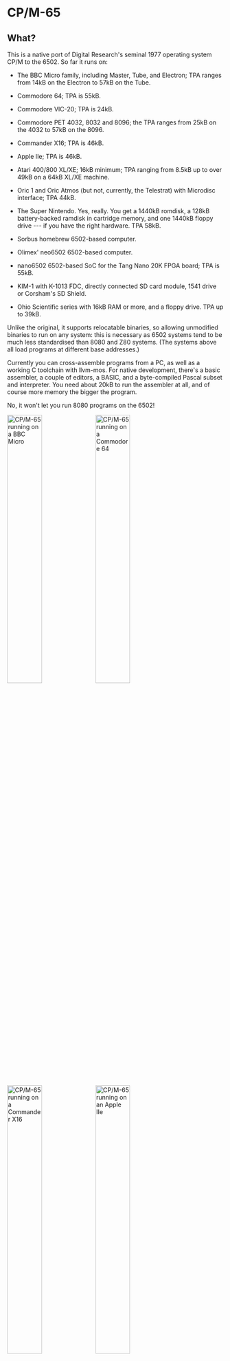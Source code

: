 CP/M-65
=======

What?
-----

This is a native port of Digital Research's seminal 1977 operating system CP/M
to the 6502. So far it runs on:

  - The BBC Micro family, including Master, Tube, and Electron; TPA ranges from
    14kB on the Electron to 57kB on the Tube.

  - Commodore 64; TPA is 55kB.
  
  - Commodore VIC-20; TPA is 24kB.

  - Commodore PET 4032, 8032 and 8096; the TPA ranges from 25kB on the 4032 to
    57kB on the 8096.

  - Commander X16; TPA is 46kB.

  - Apple IIe; TPA is 46kB.

  - Atari 400/800 XL/XE; 16kB minimum; TPA ranging from 8.5kB up to over 49kB
    on a 64kB XL/XE machine.

  - Oric 1 and Oric Atmos (but not, currently, the Telestrat) with Microdisc
    interface; TPA 44kB.

  - The Super Nintendo. Yes, really. You get a 1440kB romdisk, a 128kB
    battery-backed ramdisk in cartridge memory, and one 1440kB floppy drive --- if
    you have the right hardware. TPA 58kB.

  - Sorbus homebrew 6502-based computer.
  
  - Olimex' neo6502 6502-based computer.

  - nano6502 6502-based SoC for the Tang Nano 20K FPGA board; TPA is 55kB.

  - KIM-1 with K-1013 FDC, directly connected SD card module, 1541 drive or Corsham's SD Shield.

  - Ohio Scientific series with 16kB RAM or more, and a floppy drive. TPA up to 39kB.

Unlike the original, it supports relocatable binaries, so allowing unmodified
binaries to run on any system: this is necessary as 6502 systems tend to be
much less standardised than 8080 and Z80 systems. (The systems above all load
programs at different base addresses.)

Currently you can cross-assemble programs from a PC, as well as a working C
toolchain with llvm-mos. For native development, there's a basic assembler, a
couple of editors, a BASIC, and a byte-compiled Pascal subset and interpreter.
You need about 20kB to run the assembler at all, and of course more memory the
bigger the program.

No, it won't let you run 8080 programs on the 6502!

<div style="text-align: left">
<a href="doc/bbcmicro.png"><img src="doc/bbcmicro.png" style="width:40%" alt="CP/M-65 running on a BBC Micro"></a>
<a href="doc/c64.jpg"><img src="doc/c64.jpg" style="width:40%" alt="CP/M-65 running on a Commodore 64"></a>
<a href="doc/x16.png"><img src="doc/x16.png" style="width:40%" alt="CP/M-65 running on a Commander X16"></a>
<a href="doc/apple2e.png"><img src="doc/apple2e.png" style="width:40%" alt="CP/M-65 running on an Apple IIe"></a>
<a href="doc/pet4032.png"><img src="doc/pet4032.png" style="width:40%" alt="CP/M-65 running on a Commodore PET 4032"></a>
<a href="doc/pet8032.png"><img src="doc/pet8032.png" style="width:40%" alt="CP/M-65 running on a Commodore PET 8032"></a>
<a href="doc/pet8096.png"><img src="doc/pet8096.png" style="width:40%" alt="CP/M-65 running on a Commodore PET 8096"></a>
<a href="doc/vic20.png"><img src="doc/vic20.png" style="width:40%" alt="CP/M-65 running on a Commodore VIC-20"></a>
<a href="doc/atari800.png"><img src="doc/atari800.png" style="width:40%" alt="CP/M-65 running on an Atari 800XL"></a>
<a href="doc/oric.png"><img src="doc/oric.png" style="width:40%" alt="CP/M-65 running on an Tangerine Oric 1"></a>
<a href="doc/snes.png"><img src="doc/snes.png" style="width:40%" alt="CP/M-65 running on the Super Nintendo"></a>
<a href="doc/sorbus.png"><img src="doc/sorbus.png" style="width:40%" alt="CP/M-65 running on the Sorbus Computer"></a>
<a href="doc/neo6502.png"><img src="doc/neo6502.png" style="width:40%" alt="CP/M-65 running on the Olimex neo6502"></a>
<a href="doc/nano6502.png"><img src="doc/nano6502.png" style="width:40%" alt="CP/M-65 running on the nano6502"></a>
<a href="doc/kim-1.png"><img src="doc/kim-1.png" style="width:40%" alt="CP/M-65 running on the KIM-1"></a>
<a href="doc/osi.png"><img src="doc/osi.png" style="width:40%" alt="CP/M-65 running on the Ohio Scientific"></a>
</div>


Why?
----

Why not?


Where?
------

It's [open source on GitHub!](https://github.com/davidgiven/cpm65)


How?
----

You have two options:

  - [Download a binary
    release.](https://github.com/davidgiven/cpm65/releases/tag/dev) You can then
    copy this onto a disk for booting on a real machine, or use it in an
    emulator.

  - or build it yourself.

To build it, you will need the [llvm-mos](https://llvm-mos.org) toolchain.
CP/M-65 support is available out of the box. Once installed, you should just be
able to run the Makefile and you'll get bootable disk images for all supported
platforms in the `images` directory:

    make LLVM=<your llvm-mos bin directory here>/

Building CP/M-65 is a bit of a performance because it's aggregating lots of
other software, all of which need building in turn. You'll need primarily: a C
and C++ compiler, cc1541 (for creating 1541 disk images), cpmtools (for creating
CP/M disk images), libfmt (all the C++ tools use this), python3 (for the build
system), FreePascal (because the MADS assembler is written in Pascal), 64tass
(for the Super Nintendo 65816 stuff). Use these Debian packages:

    cc1541 cpmtools libfmt-dev fp-compiler moreutils mame srecord 64tass libreadline-dev

There are also automated tests which use `mame` to emulate a reasonable number
of the platforms, to verify that they actually work. To use this, install
`mame`, and then run `scripts/get-roms.sh` to download the necessary system
ROMs. Then do:

    make LLVM=<your llvm-mos bin directory here>/ -j$(nproc) +mametest

You can add `+all` to that if you want to do a normal build and run the tests at
the same time.

### BBC Micro notes

  - To run, do SHIFT+BREAK.

  - Alternatively, if you're on a Tube system, do:

    ```
    MODE 3
    *!BOOT
    ```

  - Alternatively alternatively, if you're on a Master system, do:

    ```
    MODE 131
    *DISK
    *!BOOT
    ```

  - It'll autodetect the amount of available memory. If you're _not_ on a Tube
    or Master system with shadow RAM, then your screen mode will consume TPA
    space. On a stock BBC Micro it _will_ run in mode 0, but you'll only get a
    2.5kB TPA! Mode 7 will work better here. It will work on the Electron, but
    you'll have to use mode 6 which will leave you 14kB of TPA. That's
    unfortunately not enough to run the assembler.

  - The CP/M file system is stored in a big file (called cpmfs). This will
	  expand up to the size defined in diskdefs: currently, 192kB (the largest
	  that will fit on a SSSD disk). All disk access is done through MOS so you
	  should be able to use a ramdisk, hard disk, Econet, ADFS, VDFS, etc. If so,
	  you'll want to define your own disk format and adjust the drive definition
	  in the BIOS to get more space.

  - The BBC Micro port has a SCREEN driver.

### Commodore 64 notes

  - Load and run the `CPM` program to start.

  - It has its own built-in fastloader, which has been lightly tested but seems
    to work on both NTSC and PAL C64s. It needs tuning but currently seems to get
    about 1100 bytes per second, which is 4x the normal 1541 speed. (It's the same
    one as for the VIC-20.)

  - The disk image produced is a hybrid of a CP/M file system and a CBMDOS file
	  system, which can be accessed as either. The disk structures used by the
	  other file system are hidden. You get about 170kB on a normal disk.

  - It'll only work on a 1541 or a 1571 in compatibility mode. Because of the
    fastloader. Sorry. Porting it to other drives is perfectly possible, I just
    haven't done it.

  - This won't work on MAME. You'll need VICE to emulate it.

  - There's a SCREEN driver.

### VIC-20 notes

  - See the Commodore 64 above. There are several versions available (built with
    different options):

    - `vic20_yload.d64`: uses the fastloader. Only works on a 1541 (or compatible).
    - `vic20_iec.d64`: uses old-fashioned IEC code. Should work anywhere which
       supports `d64` images, although very, very slowly.

  - You need a fully expanded VIC-20 with all memory banks populated, for the
    full 35kB.

  - You get a 40x23 screen, emulated using a four-pixel-wide soft font. It
    doesn't look great but is surprisingly readable, and is vastly better than
    the VIC-20's default 22x24 screen mode.

  - There's a SCREEN driver.

### Commodore PET notes

  - You need a PET 4032, 8032 or 8096 and either a 4040 disk drive or something
    else which supports the same geometry. The disk image is for a 35-track
    SSSD system (I made it with cc1541). Adapting it for other drives should be
    easy.

  - The 4032 is set up for the Graphics Keyboard. The 8032 and 8096 are set up
    for the Business Keyboard. (It would also be trivial to emulate the
    Business Keyboard on the Graphics Keyboard, but that is likely to be
    confusing.) Both use the RVS/OFF key as the CTRL key; some PET models
    actually label this as such.

  - It supports drive 0: only.

  - This port runs completely bare-metal and does not use any ROM routines.

  - The PET port has a SCREEN driver.

### Commander X16 notes

  - To use, place the contents of the `x16.zip` file on the X16's SD card. Load
	  and run the `CPM` program to start.

  - The CP/M filesystem is stored in a big file called CPMFS. It needs support
	  for the Position command in order to seek within the file. `x16emu`
	  currently doesn't support this in its host filesystem, so you'll need to
	  use an actual SD card image. (I have a [pull request
	  outstanding](https://github.com/commanderx16/x16-emulator/pull/435) to add
	  support. An SD2IEC should work too, as these support the same commands.
	  However a real Commodore disk drive _will not work_.

### Apple IIe notes

  - To use, place the contents of the `appleiie.po` file onto a disk and boot
    it. The disk image has been munged according to ProDOS sector ordering.

  - The contents of the `appleiie_b.po`can be placed on the second drive.

  - It supports two drives on slot 6. You need a 80-column card (but not any
  aux memory). The console is a standard 80x24, and there is a SCREEN driver.

  - This port runs completely bare-metal and does not use any ROM routines.

### Atari 800 XL/XE notes

  - Standard 720 sectors single-sided single-density disk. The first
    track is reserved (18 sectors). The rest contains a standard CP/M 2.2
    filesystem. Boot with BASIC disabled. This one runs on any Atari with
    at least 16kB of RAM.

  - Or a 1MB harddisk image for use with drive emulators like SIO2SD,
    RespeQT, SDrive, AVG Cart etc... You can also mount it off a FAT
    partition with an SIDE2/3 cartridge and boot from there. That's almost
    emulation speed on real hardware. This one comes in two flavors.
    The hd version runs on any Atari with at least 16kB of RAM, the xlhd
    version is tailored for the XL/XE with at least 64kB of RAM. BIOS, BDOS
    and CCP live "under" the Atari OS ROM, which leaves over 49kB of TPA.

  - Console is standard 40x24. It has a SCREEN driver.

  - User area 1 contains loadable fonts and a utility to set a new
    console font (setfnt.com). This consumes at least 1kB of TPA (depending
    on the padding needed for alignment), but shows proper glyphs like curly
    braces and tilde.

  - It also contains a loadable software 80 columns driver called
    ```tty80drv.com```. This will cost you 7kB of TPA for driver code,
    font data, and screen memory. It has a full SCREEN implementation, too.

   - The single-sided single-density version supports up to four drives.
     Extra applications and source code are spread accross the extra disks.
     The 1MB images support two drives, but only one is used at the moment.

### Oric notes

  - This disk image is a MFM_DISK format disk as used by Oricutron. (If you need
    a simple sector image, look at `.obj/oric.img`.) You get about 350kB on a
    disk. The CCP, BIOS and BDOS all live in overlay RAM, leaving the entire user
    memory available for programs.

  - If you're trying to run this on an Oric 1, you need the full upgrade to
    64kB (including overlay RAM).

  - Only the Microdisc interface currently works. (It's supposed to work with
    Jasmin too, but with Oricutron it boots but the keyboard is unresponsive, and
    on MAME it boots into BASIC, and I don't know why.) Only the first drive is
    supported. This would be easy to extend if anyone's interested.

  - The console is 40x28. It has a SCREEN driver.

  - The port runs completely bare-metal and does not use any ROM routines.

### Super Nintendo notes

  - Yes, it works! You get a 2MB HiRom cartridge with 128kB SRAM and an embedded
    1440kB romdisk. It boots from the romdisk, meaning you can't change the BDOS
    or CCP, or run submit files (because these operate through temporary files
    on drive A:, which on the SNES is read only).

  - If you want to interact with it, you'll need some completely unavailable
    unreleased Nintendo prototype hardware which provides a keyboard and floppy
    drive. It's so rare I can't even link to a page about it. More likely you'll
    want to use this version of BSNES-Plus which has been patched to support this
    hardware: https://github.com/MrL314/bsnes-plus/tree/sfx-dos It might be
    possible to port it to use one of the [several floppy-disk-based cartridge
    copiers](https://en.wikipedia.org/wiki/Game_backup_device) and the very rare
    [XBAND
    keyboard](https://ia903404.us.archive.org/22/items/x-band-keyboard/X-Band%20Keyboard_text.pdf).
    If anyone knows of an emulator which supports these, please [let me
    know](https://github.com/davidgiven/cpm65/discussions/new/choose) because I'd
    really like to support these.

  - Drive A is a 1440kB romdisk. Drive B is a 128kB ramdisk stored in the
    (emulated) cartridge battery backed RAM. Drive C is the floppy drive. Out of
    the box, both drives B and C are unformatted; do `mkfs b` or `mkfs c` to
    create filesystems on them.

  - It's super quick; the SNES has a 7MHz 65816. There's a SCREEN driver. The
    console is 64.

### Sorbus notes

  - The Sorbus Computer is a simple, open and cheap (<$15) machine to learn
    about the 65(C)02 processor. It combines an original CPU with a Raspberry
    Pi RP2040 microcontroller that implements all the rest (like RAM, I/O, and
    clock).

  - For building a full image, it is also possible to copy the compiled
    binaries into the proper position into the source tree, and just run a
    global build.

  - More info is available here:
    - [Homepage with lightning talk](https://xayax.net/sorbus/)
    - [Source code on github](https://github.com/SvOlli/sorbus)

### neo6502 notes

  - The neo6502 is a W65C02-based computer using emulated hardware implemented
    by a RP2040. This can be programmed with various different firmware packages,
    each emulating a different 6502-based microcomputer. This port is intended for
    the native firmware package for the neo6502,
    [Morpheus](https://github.com/paulscottrobson/neo6502-firmware/wiki). (The
    other ports will work if you install the appropriate emulation firmware
    package.)

  - It is ridiculously fast.
  
  - To use, unzip the `cpm65.zip` file into the any directory of the USB stick
    or other storage card. Then enter `*cd your_directory_name` and then `load
    "cpm65.neo"` at the prompt. CP/M-65 will run.

  - To run on the emulator, either load it as above, or boot it directly with
    `neo CPM65.NEO@8000 run@8010`. Remember that if you're running the emulator
    on Linux, the filesystem is CASE SENSITIVE so you need to spell `CPM65.NEO`
    using capital letters. (One CP/M-65 is running this is no longer a concern.)

  - This port uses an emulated BDOS, meaning that it stores its files as FAT
    files on the neo6502's USB stick. Most well-behaved CP/M-65 programs will
    work, but anything which tries to access the raw filesystem won't; such as
    `STAT` or `DINFO`. Files for each drive and user are stored in separate
    subdirectories. All 16 drives are supported (in directories `A` to `O`).

  - Drive `B` (i.e. `/B/` on the storage device) contains some neo6502-specific
    utilitied. This are in no way complete, or documented.

  - The console is 53x30. It has a SCREEN driver.

### nano6502 notes

  - The [nano6502](https://github.com/venomix666/nano6502/) is a 65C02-based SoC for the Tang Nano 20K FPGA board.
   
  - The CPU is running at 25.175 MHz (i.e. the pixel clock).

  - It is using CPMFS directly on the microSD-card, with 15x1Mb partitions (drives `A` to `O`).

  - The text output is over HDMI, with 640x480 video output and a 80x30 console. It has a SCREEN driver.

  - The text input can be done using either the built in USB serial port or a USB keyboard with the [nanoComp](https://github.com/venomix666/nanoComp) carrier board. This way, this port can be run with only the Tang Nano 20K board, or with the carrier board for stand-alone use.

  - To use, write the `nano6502.img` file into the SD-card using `dd` or your preferred SD-card image writer. If you are updating the image and want to preserve the data on all drives except `A`, write the `nano6502_sysonly.img` instead.

  - User area 1 on drive `A` contains utilities for setting the text and background colors, setting the baudrate on on the second UART and a demo application which blinks the onboard LEDs.
  - A SERIAL driver is available for the second UART, connected to pin 25 (RX) and 26 (TX) of the FPGA (and the UART header on the nanoComp carrier board). The baudrate defaults to 9600 baud but can be configured by the utility in user area 1.

### KIM-1 with K-1013 FDC notes

  - To run this on an KIM-1, you need an MTU K-1013 Floppy Disk Controller with an SSDD 8'' disk (or this [Pico based RAM/ROM/Video/FDC card](https://github.com/eduardocasino/kim-1-programmable-memory-card)) and full RAM upgrade, including the 0x0400-0x13ff memory hole.

  - To use it, transfer the `diskimage.imd` image to an SSDD 8'' disk (or place it directly onto a FAT or exFAT formatted SD card and assign it to disk0 in the Pico card). Start the KIM-1 in TTY mode, load the `boot.pap` loader program into `0x0200` and execute it.

  - Up to 4 disks are supported.

  - Only TTY interface for now, no SCREEN driver.

### KIM-1 with directly attached SD card notes

  - This port uses Ryan E. Roth's [sdcard6502 for the PAL-1](https://github.com/ryaneroth/sdcard6502), which in turn is based on George Foot's [sdcard6502 for Ben Eater's 6502 computer](https://github.com/gfoot/sdcard6502).

  - You'll need an SDHC card of any capacity (only 32MB are used) and a generic Arduino SD card adapter **with 5V to 3.3V conversion**. See the links above for detailed requisites and connection instructions. 
  
  - To use it, transfer the `diskimage.raw` file to the SD card using `dd`. Balena Etcher also works in Windows, just ignore the "not a bootable image" warning. Start the KIM-1 in TTY mode, load the `bootsd.pap` loader program into 0x0200 and execute it.

  - For KIM-1 clones, you can place the bootloader into the free space of the KIM-1 rom. Write the contents of the `bootsd-kimrom.bin` file at 0x1AA0 (or 0x2A0 relative to the KIM-1 rom). This romable loader has two entry points:
    - 0x1AA0 is for cold start, that is, you can point the 6502 reset vector to 0x1AA0 if you want to start CP/M-65 at reset. In this case, the TTY is initialized to 9600 bauds, so make sure that your terminal is configured to that speed.
    - 0x1AB2 is for booting from the KIM monitor

  - For the KIM-1, at least a 32KB (56KB recommended) RAM expansion from 0x2000 is required, as well as RAM filling the 0x0400-0x13ff memory hole. The BIOS assumes that at least the required RAM is installed, and checks for extra RAM above 0xA000.

  - Same requisites apply to the PAL-1 and, additionally, the second 6532 expansion board.

  - 1 32MB disk supported.

  - Only TTY interface for now, no SCREEN driver.

### KIM-1 with Corsham's SD Shield notes

  - For this port, you'll need an original Corsham's SD Shield, [a clone like this one](https://github.com/eduardocasino/sd-card-shield) or even this [Raspberry Pi Pico based variant](https://retro-spy.com/product/sd-card-system/).

  - Place the `CPM-BOOT.DSK` image at the root of a FAT32 formatted SD card and create an `SD.CFG`file with this content:
    ```
    0:CPM-BOOT.DSK
    ```

  - Start the KIM-1 in TTY mode, load the `bootsdshield.pap` loader program into `0x0200` and execute it.

  - As for the SD variant above, for KIM-1 clones, you can place the `bootsdshield-kimrom.bin` bootloader into the free space of the KIM-1 rom, starting at 0x1AA0.

  - Same memory requirements as for the SD variant.

  - Up to 4 disks are supported.

  - Only TTY interface for now, no SCREEN driver.

  - An Image Manipulation Utility, `IMU.COM`, is included. It allows mounting and unmounting disk images and, [with the latest SD Shield firmware](https://github.com/eduardocasino/SD-drive/tree/version-2), even copy, rename, delete or create new ones.

### KIM-1 with Commodore 1541 drive

  - Based on the C64 port, so same notes apply.

  - This port needs the [xkim1541 extensions for the KIM-1 installed at 0xF000](https://github.com/eduardocasino/xkim1541). The PAL-1 is also supported, and needs the same extensions but installed at 0xDA00, [as modified by Neil Andretti](https://github.com/netzherpes/xkim1541).

  - If you also have [my modified xKIM monitor](https://github.com/eduardocasino/xKIM/tree/IEC_support), then load the `CPM` program and jump to address 0x6000.

  - If not, load the `bootiec-kim` or  `bootiec-pal` bootloader into 0x200 and execute it.

### Ohio Scientific notes

- Supported systems are:
  - 400 series, with Model 440 32x32 video, Model 470 disk controller (5.25" or 8"), and an ASCII keyboard.
  - 500 series, with Model 540 64x32 video, Model 505 disk controller (5.25" or 8"), and 542 polled keyboard.
  - 600 series, with on board 64x16 video, Model 610 disk controller (5.25" or 8"), and polled keyboard.
  - serial system, without video, Model 470 or 505 disk controller (8" only), and serial ACIA at $fc00.

- All systems need at least 16kB of RAM, but detect up to 40kB with BASIC present, and 48kB if BASIC is replaced by RAM.
  Some boot ROMs do not boot when BASIC is absent. For example, SYN600 relies on BASIC ROM routines to load the boot sector.

- The generated disk images can be used directly with
  [osiemu](https://github.com/ivop/osiemu), or converted to HFE format with its
  `osi2hfe` if you want to create real floppies or use it with a Gotek on real
  hardware.  For use with one of the two WinOSI emulators [Mark's
  Lab](https://osi.marks-lab.com/software/tools.html) has a tool to convert HFE
  images to 65D format.

- All systems boot with a plain TTY driver. If you have a 540B graphics card
  with the optional color option enabled, you can load a screen driver called
  `TTY540B` (located on drive D: on MF systems).  For the Model 630 graphics card
  there's `TTY630`.  On serial systems, you can load `SCRVT100` to enable the
  screen driver if you are connected with a VT100 terminal.

- The *600mf80* images are for a Superboard II/C1PMF with a non-standard
  5.25" drive with *80 tracks* instead of the standard 40 tracks. A 3.5"
  single density drive with 80 tracks would work, too.

### Supported programs

Commands include `DUMP`, `STAT`, `COPY`, `SUBMIT`, `ASM`, `QE` and `BEDIT` plus
some smaller utilities. I'd love more --- send me pull requests! The build
system supports cc65 assembler and llvm-mos C programs. The native assembler
can be used (in emulation) to cross compile programs for CP/M-65.

In the CCP, you get the usual `DIR`, `ERA`, `REN`, `TYPE` and `USER`. There is
no `SAVE` as on the relocatable CP/M-65 system assembling images in memory is
of questionable utility, but there's a new `FREE` command which shows memory
usage.

You also get a port of Altirra BASIC, an open source Atari BASIC clone. This is
called `ATBASIC`. See below for more details.

Pokey the Penguin loves to read your [pull
requests](https://github.com/davidgiven/cpm65/compare)!

### The assembler

The CP/M-65 assembler is extremely simple and very much customised to work for
the CP/M-65 environment. It operates entirely in memory (so it should be fast)
but it's written in C (so it's going to be big and slow). It's very very new
and is likely to have lots of bugs. There is, at least, a port of the DUMP
program to it which assembles, works, and is ready to play with.

Go read [cpmfs/asm.txt](cpmfs/asm.txt) for the documentation. 

### The BASIC

Altirra BASIC is an open source recreation of the BASIC used on the Atari 8-bit
machines (on which CP/M-65 runs, coincidentally). It has been heavily modified
by me to work on CP/M-65. Anything Atari-related has been removed, including
graphics, sound, etc. In addition, I have extended the error reporting, added
support for case-insensitive keywords (simply because Atari BASIC traditionally
requires upper case but most CP/M-65 platforms don't have caps lock keys!), and
fairly crudely added file I/O support. There is no screen editor. It is (should
be) binary compatible with Atari BASIC, although programs using Atari features
which aren't supported will of course not run.

It is currently rather fragile with a number of known (and, probably, unknown)
bugs. Please [file bug reports](https://github.com/davidgiven/cpm65/issues/new)!

Atari BASIC is rather different from Microsoft BASIC. Please consult [the user
manual](https://www.virtualdub.org/downloads/Altirra%20BASIC%20Reference%20Manual.pdf).

**Important!** Do not contact the author of Altirra BASIC for anything related
to the CP/M-65 port! Any bugs are strictly my fault.

### The editors

BEdit is an incredibly simple line editor modelled after a basic interpreter
(command entry, with LOAD, SAVE, LIST, line numbers etc). It's written in
machine code and assembled with the CP/M-65 assembler; you can assemble it
locally if you have a system with 30kB or more TPA. It'll run on all platforms.

Go read [cpmfs/bedit.txt](cpmfs/bedit.txt) for the documentation.

QE is a much less simple vi-inspired screen editor, written in C. it's much
more comfortable to use than BEDIT, but is about five times the size, and will
only run on systems with a SCREEN driver, as noted above (you can also use the
`DEVICES` command to see what devices your system supports).

DwarfStar is another screen editor. It has the same keybindings as WordStar,
so those familiar with that will feel right at home. For a refresher, see
the [documentation](third_party/dwarfstar/ds.txt), which was written in DS
itself and is also available within CP/M-65 on the systems that have DS.COM
installed.

### The Pascal

Pascal-M is a Pascal subset intended for use on very small machines. It compiles
to bytecode, M-code, which is then run with an interpreter. The compiler is
itself written in Pascal-M and is capable of compiling itself (very slowly).
There is a basic port to CP/M-65.

To use it, you need to use the interpreter, `PINT`, to run the compiler to
compile your program into an OBP file. This is then translated into an OBB file
by `PLOAD` (not written in Pascal!). You can then run the resulting OBB file
with `PINT`. For example:

```
A> PINT PASC.OBB HELLO.PAS HELLO.OBP
A> PLOAD HELLO.OBP HELLO.OBB
A> PINT HELLO.OBB
```

The compiler will also generate a `PROGRAM.ERR` file containing a copy of any
error messages that result from the compilation process.

Sadly, you need at least 36kB of free RAM to run the compiler, and also the disk
images for various systems are full, so it's only included for a few platforms.

Pascal-M is considerably simplified from the full Pascal language, with support
for only 16-bit integers, but it does support records, sets, enumerations,
pointers, nested functions and procedures, etc. Performance isn't brilliant but
it does work. CP/M-65 is very basic, consisting of support for `text` files
using the traditional `assign`/`reset`/`rewrite`/`close` API. You can have as
many open at once as you like but you can't seek inside a file. In addition,
while `new` is supported, there is no `dispose`.

For more information on Pascal-M, see [Hans Otten's
website](http://pascal.hansotten.com/px-descendants/pascal-m/pascal-m-2k1/).
However, do not report bugs on the CP/M-65 port to him --- [file bug reports
here](https://github.com/davidgiven/cpm65/issues/new) instead.

### Utilities

`bin/cpmemu` contains a basic CP/M-65 user mode emulator and debugger. It'll run
programs on the host environment with an emulated disk, which is very useful for
testing and development. To use:

`./bin/cpmemu .obj/dump.com diskdefs`

Add `-d` at the front of the command line to drop into the debugger --- use `?`
for basic help. It can only access 8.3-format all-lowercase filenames in the
current directory, but you can also map drives. Use `-h` for help.

Who?
----

You may contact me at dg@cowlark.com, or visit my website at
http://www.cowlark.com.  There may or may not be anything interesting there.
The CP/M-65 project was designed and written by me, David Given.

License
-------

Everything here so far _except_ the contents of the `third_party` directory is
© 2022-2023 David Given, and is licensed under the two-clause BSD open source
license. Please see [LICENSE](LICENSE) for the full text. The tl;dr is: you can
do what you like with it provided you don't claim you wrote it.

The exceptions are the contents of the `third_party` directory, which were
written by other people and are not covered by this license. This directory as
a whole contains GPL software, which means that if you redistribute the entire
directory, you must conform to the terms of the GPL.

`third_party/lib6502` contains a hacked copy of the lib6502 library, which is ©
2005 Ian Plumarta and is available under the terms of the MIT license. See
`third_party/lib6502/COPYING.lib6502` for the full text.

`third_party/tomsfonts` contains a copy of the atari-small font, which is ©
1999 Thomas A. Fine and is available under the terms of a minimal free license.
See `third_party/tomsfonts/LICENSE` for the full text.

`third_party/altirrabasic` contains a hacked copy of Altirra Basic, which is ©
2014 Avery Lee and is available under the terms of a minimal free license.  See
`third_party/altirrabasic/LICENSE.md` for the full text.

`third_party/mads` contains a copy of Mad Assembler, which is © 2018-2023 Tomasz
Biela and is available under the terms of the MIT license.  See
`third_party/mads/LICENSE` for the full text.

`third_party/pascal-m` contains a extremely hacked up copy of the Pascal-M
bytecode compiler and interpreter, which is © 1978-2021 Niklaus Wirth, Mark
Rustad and Hans Otten and is available under the terms of the MIT license. See
`third_party/pascal-m/LICENSE` for the full text.

`third_party/dwarfstar` contains DwarfStar, which is © 2024 by Ivo van Poorten
and is available under the terms of the BSD 2-Clause License. See
`third_party/dwarfstar/LICENSE` for the full text.

`third_party/zmalloc` contains a copy of zmalloc, which is © 2024 by Ivo van
Poorten and is available under the terms of the 0BSD License. See
`third_party/zmalloc/LICENSE` for the full text.
